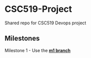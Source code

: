 # CSC519-Project
Shared repo for CSC519 Devops project

## Milestones
Milestone 1  - Use the [**m1 branch**](https://github.ncsu.edu/dmolugu/CSC519-Project/tree/m1)
